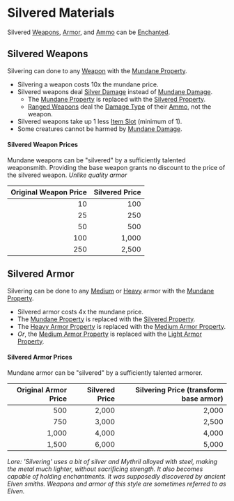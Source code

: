 # Silvered Materials
Silvered [Weapons](../Weapons.md), [Armor](../Armor.md), and [Ammo](../Individual%20Item%20Cards/Weapons/Weapon%20Properties/Ammo%20Property.md) can be [Enchanted](../../Magic/Enchanting/Enchanting.md).
## Silvered Weapons
Silvering can done to any [Weapon](../Weapons.md) with the [Mundane Property](Mundane%20Property.md).

- Silvering a weapon costs 10x the mundane price.
- Silvered weapons deal [Silver Damage](../../../Damage%20Types/Silver%20Damage.md) instead of [Mundane Damage](../../../Damage%20Types/Mundane%20Damage.md).
	- The [Mundane Property](Mundane%20Property.md) is replaced with the [Silvered Property](Silvered%20Property.md).
	- [Ranged Weapons](../Weapons.md#Ranged%20Weapons) deal the [Damage Type](../../../Damage%20Types/!Damage%20Types.md) of their [Ammo](../Individual%20Item%20Cards/Weapons/Weapon%20Properties/Ammo%20Property.md), not the weapon.
- Silvered weapons take up 1 less [Item Slot](../../../Player%20Characters/Derived%20Statistics/Item%20Slots.md) (minimum of 1).
- Some creatures cannot be harmed by [Mundane Damage](../../../Damage%20Types/Mundane%20Damage.md).
#### Silvered Weapon Prices
Mundane weapons can be "silvered" by a sufficiently talented weaponsmith. Providing the base weapon grants no discount to the price of the silvered weapon. *Unlike quality armor*

| Original Weapon Price | Silvered Price |
| --------------------: | -------------: |
|                    10 |            100 |
|                    25 |            250 |
|                    50 |            500 |
|                   100 |          1,000 |
|                   250 |          2,500 |
## Silvered Armor
Silvering can be done to any [Medium](../Individual%20Item%20Cards/Armors/Armor%20Properties/Medium%20Armor%20Property.md) or [Heavy](../Individual%20Item%20Cards/Armors/Armor%20Properties/Heavy%20Armor%20Property.md) armor with the [Mundane Property](Mundane%20Property.md).

- Silvered armor costs 4x the mundane price.
- The [Mundane Property](Mundane%20Property.md) is replaced with the [Silvered Property](Silvered%20Property.md).
- The [Heavy Armor Property](../Individual%20Item%20Cards/Armors/Armor%20Properties/Heavy%20Armor%20Property.md) is replaced with the [Medium Armor Property](../Individual%20Item%20Cards/Armors/Armor%20Properties/Medium%20Armor%20Property.md).
- *Or*, the [Medium Armor Property](../Individual%20Item%20Cards/Armors/Armor%20Properties/Medium%20Armor%20Property.md) is replaced with the [Light Armor Property](../Individual%20Item%20Cards/Armors/Armor%20Properties/Light%20Armor%20Property.md).
#### Silvered Armor Prices
Mundane armor can be "silvered" by a sufficiently talented armorer.

| Original Armor Price | Silvered Price | Silvering Price (transform base armor) |
| -------------------: | -------------: | -------------------------------------: |
|                  500 |          2,000 |                                  2,000 |
|                  750 |          3,000 |                                  2,500 |
|                1,000 |          4,000 |                                  4,000 |
|                1,500 |          6,000 |                                  5,000 |


*Lore:*
*'Silvering' uses a bit of silver and Mythril alloyed with steel, making the metal much lighter, without sacrificing strength. It also becomes capable of holding enchantments. It was supposedly discovered by ancient Elven smiths. Weapons and armor of this style are sometimes referred to as Elven.*